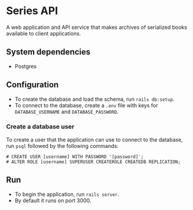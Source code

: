 # Series API

A web application and API service that makes archives of serialized books available to client applications.

## System dependencies

- Postgres

## Configuration

- To create the database and load the schema, run `rails db:setup`.
- To connect to the database, create a `.env` file with keys for `DATABASE_USERNAME` and `DATABASE_PASSWORD`.

### Create a database user

To create a user that the application can use to connect to the database, run `psql` followed by the following commands:

```
# CREATE USER [username] WITH PASSWORD '[password]'; 
# ALTER ROLE [username] SUPERUSER CREATEROLE CREATEDB REPLICATION; 
```

## Run

- To begin the application, run `rails server`.
- By default it runs on port 3000.
